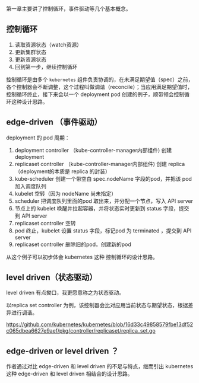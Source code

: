 
第一章主要讲了控制循环，事件驱动等几个基本概念。

## 控制循环

1. 读取资源状态（watch资源）
2. 更新集群状态
3. 更新资源状态
4. 回到第一步，继续控制循环

控制循环是由多个 `kubernetes` 组件负责协调的，在未满足期望值（spec）之前，各个控制器会不断调整，这个过程叫做调谐（reconcile）；当应用满足期望值时，控制循环终止，接下来会以一个 deployment pod 创建的例子，顺带领会控制循环这种设计思路。

## edge-driven （事件驱动）

deployment 的 pod  周期：

1. deployment controller （kube-controller-manager内部组件) 创建 deployment
1. replicaset controller （kube-controller-manager内部组件) 创建 replica （deployment的本质是 replica 的封装）
1. kube-scheduler 创建一个带空白 spec.nodeName 字段的pod，并把该 pod 加入调度队列
1. kubelet 空转（因为 nodeName 尚未指定）
1. scheduler 把调度队列里面的pod 取出来，并分配一个节点，写入 API server
1. 节点上的 kubelet 唤醒并拉起容器，并将状态实时更新到 status 字段，提交到 API server 
1. replicaset controller 空转
1. pod 终止，kubelet 设置 status 字段，标记pod 为 terminated ，提交到 API server 
1. replicaset controller 删除旧的pod，创建新的pod

从这个例子可以初步体会 kubernetes 这种 控制循环的设计思路。

## level driven（状态驱动）

level driven 有点拗口，我更愿意称之为状态驱动。

以replica set controller 为例，该控制器会比对应用当前状态与期望状态，根据差异进行调谐。

https://github.com/kubernetes/kubernetes/blob/16d33c49858579fbe13df52c065dbea6627e9aef/pkg/controller/replicaset/replica_set.go

## edge-driven or level driven ？

作者通过对比 edge-driven 和 level driven 的不足与特点，继而引出 kubernetes 这种 edge-driven 和 level driven 相结合的设计思路。

